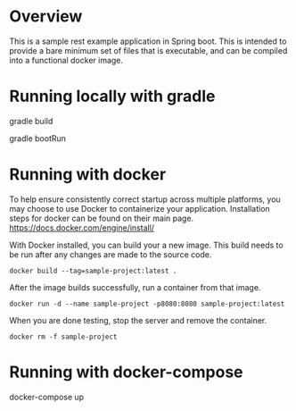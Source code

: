 # Overview
This is a sample rest example application in Spring boot. This is intended to provide a bare minimum set of files that is executable, and can be compiled into a functional docker image.

# Running locally with gradle
gradle build

gradle bootRun

# Running with docker
To help ensure consistently correct startup across multiple platforms, you may choose to use Docker to containerize your application.  Installation steps for docker can be found on their main page.
https://docs.docker.com/engine/install/

With Docker installed, you can build your a new image. This build needs to be run after any changes are made to the source code.
```
docker build --tag=sample-project:latest .
```

After the image builds successfully, run a container from that image.
```
docker run -d --name sample-project -p8080:8080 sample-project:latest
```

When you are done testing, stop the server and remove the container.
```
docker rm -f sample-project
```

# Running with docker-compose
docker-compose up

